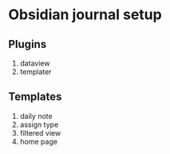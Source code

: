 # Obsidian journal setup

## Plugins
1. dataview
2. templater

## Templates
1. daily note 
2. assign type
3. filtered view
4. home page

